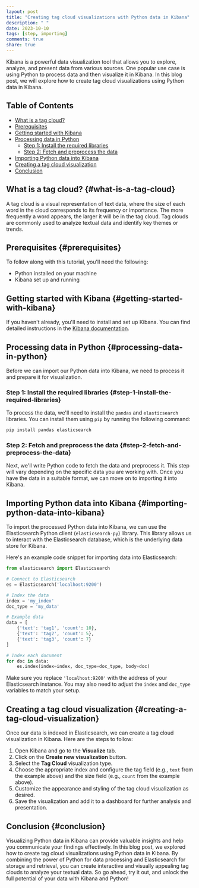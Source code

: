```yaml
---
layout: post
title: "Creating tag cloud visualizations with Python data in Kibana"
description: " "
date: 2023-10-10
tags: [step, importing]
comments: true
share: true
---
```


Kibana is a powerful data visualization tool that allows you to explore, analyze, and present data from various sources. One popular use case is using Python to process data and then visualize it in Kibana. In this blog post, we will explore how to create tag cloud visualizations using Python data in Kibana.

## Table of Contents
- [What is a tag cloud?](#what-is-a-tag-cloud)
- [Prerequisites](#prerequisites)
- [Getting started with Kibana](#getting-started-with-kibana)
- [Processing data in Python](#processing-data-in-python)
  - [Step 1: Install the required libraries](#step-1-install-the-required-libraries)
  - [Step 2: Fetch and preprocess the data](#step-2-fetch-and-preprocess-the-data)
- [Importing Python data into Kibana](#importing-python-data-into-kibana)
- [Creating a tag cloud visualization](#creating-a-tag-cloud-visualization)
- [Conclusion](#conclusion)

## What is a tag cloud? {#what-is-a-tag-cloud}
A tag cloud is a visual representation of text data, where the size of each word in the cloud corresponds to its frequency or importance. The more frequently a word appears, the larger it will be in the tag cloud. Tag clouds are commonly used to analyze textual data and identify key themes or trends.

## Prerequisites {#prerequisites}
To follow along with this tutorial, you'll need the following:
- Python installed on your machine
- Kibana set up and running

## Getting started with Kibana {#getting-started-with-kibana}
If you haven't already, you'll need to install and set up Kibana. You can find detailed instructions in the [Kibana documentation](https://www.elastic.co/guide/en/kibana/current/index.html).

## Processing data in Python {#processing-data-in-python}
Before we can import our Python data into Kibana, we need to process it and prepare it for visualization.

### Step 1: Install the required libraries {#step-1-install-the-required-libraries}
To process the data, we'll need to install the `pandas` and `elasticsearch` libraries. You can install them using `pip` by running the following command:

```python
pip install pandas elasticsearch
```

### Step 2: Fetch and preprocess the data {#step-2-fetch-and-preprocess-the-data}
Next, we'll write Python code to fetch the data and preprocess it. This step will vary depending on the specific data you are working with. Once you have the data in a suitable format, we can move on to importing it into Kibana.

## Importing Python data into Kibana {#importing-python-data-into-kibana}
To import the processed Python data into Kibana, we can use the Elasticsearch Python client (`elasticsearch-py`) library. This library allows us to interact with the Elasticsearch database, which is the underlying data store for Kibana.

Here's an example code snippet for importing data into Elasticsearch:

```python
from elasticsearch import Elasticsearch

# Connect to Elasticsearch
es = Elasticsearch('localhost:9200')

# Index the data
index = 'my_index'
doc_type = 'my_data'

# Example data
data = [
    {'text': 'tag1', 'count': 10},
    {'text': 'tag2', 'count': 5},
    {'text': 'tag3', 'count': 7}
]

# Index each document
for doc in data:
    es.index(index=index, doc_type=doc_type, body=doc)
```

Make sure you replace `'localhost:9200'` with the address of your Elasticsearch instance. You may also need to adjust the `index` and `doc_type` variables to match your setup.

## Creating a tag cloud visualization {#creating-a-tag-cloud-visualization}
Once our data is indexed in Elasticsearch, we can create a tag cloud visualization in Kibana. Here are the steps to follow:

1. Open Kibana and go to the **Visualize** tab.
2. Click on the **Create new visualization** button.
3. Select the **Tag Cloud** visualization type.
4. Choose the appropriate index and configure the tag field (e.g., `text` from the example above) and the size field (e.g., `count` from the example above).
5. Customize the appearance and styling of the tag cloud visualization as desired.
6. Save the visualization and add it to a dashboard for further analysis and presentation.

## Conclusion {#conclusion}
Visualizing Python data in Kibana can provide valuable insights and help you communicate your findings effectively. In this blog post, we explored how to create tag cloud visualizations using Python data in Kibana. By combining the power of Python for data processing and Elasticsearch for storage and retrieval, you can create interactive and visually appealing tag clouds to analyze your textual data. So go ahead, try it out, and unlock the full potential of your data with Kibana and Python!